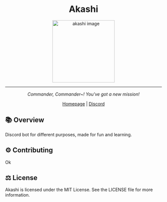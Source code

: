 <div align="center">
<h1>Akashi</h1>
<picture>
    <img alt="akashi image" src="https://azurlane.netojuu.com/images/a/aa/AkashiShipyardIcon.png" width="200">
</picture>
</div>

---

<div align="center">

_Commander, Commander~! You've got a new mission!_

[Homepage](https://github.com/akashibot/akashi)
| [Discord](https://discord.gg/d86RAeHF6T)

</div>

## 📚 Overview

Discord bot for different purposes, made for fun and learning.

## ⚙️ Contributing

Ok

## ⚖️ License

Akashi is licensed under the MIT License. See the LICENSE file for more information.
